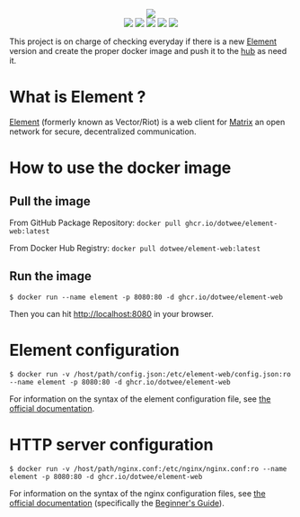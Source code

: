 <p align="center">
    <a href="https://element.io/"><img src="https://element.io/images/logo-ele-secondary.svg"/></a>
    </br>
    <a href="https://github.com/dotwee/docker-element-web/blob/master/LICENSE"><img src="https://badgen.net/github/license/dotwee/docker-element-web?color=cyan"/></a>
     <a href="https://cloud.docker.com/u/dotwee/repository/docker/dotwee/element-web"><img src="https://badgen.net/docker/size/dotwee/element-web?icon=docker&label=size"/></a>
    <a href="https://cloud.docker.com/u/dotwee/repository/docker/dotwee/element-web"><img src="https://badgen.net/docker/pulls/dotwee/element-web?icon=docker&label=pulls"/></a>
    <a href="https://cloud.docker.com/u/dotwee/repository/docker/dotwee/element-web"><img src="https://badgen.net/docker/stars/dotwee/element-web?icon=docker&label=stars"/></a>
    <a href="https://github.com/dotwee/docker-element-web/actions?query=workflow%3Abuild-docker"><img src="https://github.com/dotwee/docker-element-web/workflows/build-docker/badge.svg"/></a>
</p>

This project is on charge of checking everyday if there is a new [Element](https://element.io/) version and create the proper docker image and push it to the [hub](https://hub.docker.com/r/dotwee/element-web/) as need it.

# What is Element ? #
[Element](https://element.io/features) (formerly known as Vector/Riot) is a web client for [Matrix](https://matrix.org) an open network for secure, decentralized communication.

# How to use the docker image #

## Pull the image ##

From GitHub Package Repository: `docker pull ghcr.io/dotwee/element-web:latest`

From Docker Hub Registry: `docker pull dotwee/element-web:latest`

## Run the image ##

```
$ docker run --name element -p 8080:80 -d ghcr.io/dotwee/element-web
```
Then you can hit [http://localhost:8080](http://localhost:8080) in your browser.

# Element configuration #
```
$ docker run -v /host/path/config.json:/etc/element-web/config.json:ro --name element -p 8080:80 -d ghcr.io/dotwee/element-web
```
For information on the syntax of the element configuration file, see [the official documentation](https://github.com/vector-im/element-web#configjson).

# HTTP server configuration #
```
$ docker run -v /host/path/nginx.conf:/etc/nginx/nginx.conf:ro --name element -p 8080:80 -d ghcr.io/dotwee/element-web
```
For information on the syntax of the nginx configuration files, see [the official documentation](http://nginx.org/en/docs/) (specifically the [Beginner's Guide](http://nginx.org/en/docs/beginners_guide.html#conf_structure)).
